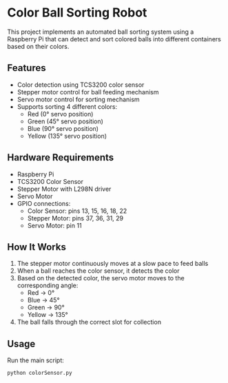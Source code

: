 # Color Ball Sorting Robot

This project implements an automated ball sorting system using a Raspberry Pi that can detect and sort colored balls into different containers based on their colors.

## Features

- Color detection using TCS3200 color sensor
- Stepper motor control for ball feeding mechanism
- Servo motor control for sorting mechanism
- Supports sorting 4 different colors:
  - Red (0° servo position)
  - Green (45° servo position)
  - Blue (90° servo position)
  - Yellow (135° servo position)

## Hardware Requirements

- Raspberry Pi
- TCS3200 Color Sensor
- Stepper Motor with L298N driver
- Servo Motor
- GPIO connections:
  - Color Sensor: pins 13, 15, 16, 18, 22
  - Stepper Motor: pins 37, 36, 31, 29
  - Servo Motor: pin 11

## How It Works

1. The stepper motor continuously moves at a slow pace to feed balls
2. When a ball reaches the color sensor, it detects the color
3. Based on the detected color, the servo motor moves to the corresponding angle:
   - Red → 0°
   - Blue → 45°
   - Green → 90°
   - Yellow → 135°
4. The ball falls through the correct slot for collection

## Usage

Run the main script:
```python
python colorSensor.py